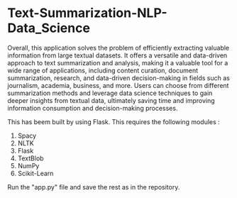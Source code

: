 # Text-Summarization-NLP-Data_Science
Overall, this application solves the problem of efficiently extracting valuable information from large textual datasets. It offers a versatile and data-driven approach to text summarization and analysis, making it a valuable tool for a wide range of applications, including content curation, document summarization, research, and data-driven decision-making in fields such as journalism, academia, business, and more. Users can choose from different summarization methods and leverage data science techniques to gain deeper insights from textual data, ultimately saving time and improving information consumption and decision-making processes.

This has beem built by using Flask.
This requires the following modules : 
1. Spacy
2. NLTK
3. Flask
4. TextBlob
5. NumPy
6. Scikit-Learn

Run the "app.py" file and save the rest as in the repository.
